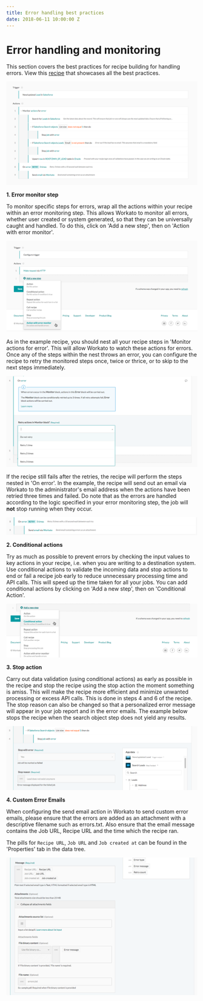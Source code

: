 ```yaml
---
title: Error handling best practices
date: 2018-06-11 10:00:00 Z
---
```


# Error handling and monitoring

This section covers the best practices for recipe building for handling errors. View this [recipe](https://www.workato.com/recipes/696621) that showcases all the best practices.

![Error Handling Recipe](/assets/images/building-best-practices/error-handling-eg1.png)

**1. Error monitor step**

To monitor specific steps for errors, wrap all the actions within your recipe within an error monitoring step. This allows Workato to monitor all errors, whether user created or system generated, so that they can be universally caught and handled. To do this, click on 'Add a new step', then on 'Action with error monitor'.

![error monitor step](/assets/images/building-best-practices/error-handling-error-monitor.png)

As in the example recipe, you should nest all your recipe steps in 'Monitor actions for error'. This will allow Workato to watch these actions for errors. Once any of the steps within the nest throws an error, you can configure the recipe to retry the monitored steps once, twice or thrice, or to skip to the next steps immediately.

![error monitor step2](/assets/images/building-best-practices/error-handling-error-monitor2.png)

If the recipe still fails after the retries, the recipe will perform the steps nested in 'On error'. In the example, the recipe will send out an email via Workato to the administrator's email address when the actions have been retried three times
and failed. Do note that as the errors are handled according to the logic specified in your error monitoring step, the job will **not** stop running when they occur.

![error monitor step3](/assets/images/building-best-practices/error-handling-eg2.png)

**2. Conditional actions**

Try as much as possible to prevent errors by checking the input values to key actions in your recipe, i.e. when you are writing to a destination system. Use conditional actions to validate the incoming data and stop actions to end or fail a recipe job early to reduce unnecessary processing time and API calls. This will speed up the time taken for all your jobs. You can add conditional actions by clicking on 'Add a new step', then on 'Conditional Action'.

![error monitor step4](/assets/images/building-best-practices/error-handling-eg4.png)

**3. Stop action**

Carry out data validation (using conditional actions) as early as possible in the recipe and stop the recipe using the stop action the moment something is amiss. This will make the recipe more efficient and minimize unwanted processing or excess API calls. This is done in steps 4 and 6 of the recipe. The stop reason can also be changed so that a personalized error message will appear in your job report and in the error emails. The example below stops the recipe when the search object step does not yield any results.

![error monitor step3](/assets/images/building-best-practices/error-handling-eg3.png)


**4. Custom Error Emails**

When configuring the send email action in Workato to send custom error emails, please ensure that the errors are added as an attachment with a descriptive filename such as errors.txt. Also ensure that the email message contains the Job URL, Recipe URL and the time which the recipe ran.

The pills for `Recipe URL`, `Job URL` and `Job created at` can be found in the 'Properties' tab in the data tree.

![error monitor step5](/assets/images/building-best-practices/error-handling-eg5.png)
